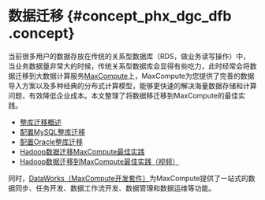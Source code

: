 # 数据迁移 {#concept_phx_dgc_dfb .concept}

当前很多用户的数据存放在传统的关系型数据库（RDS，做业务读写操作）中，当业务数据量非常大的时候，传统关系型数据库会显得有些吃力，此时经常会将数据迁移到大数据计算服务[MaxCompute](http://MaxCompute)上，MaxCompute为您提供了完善的数据导入方案以及多种经典的分布式计算模型，能够更快速的解决海量数据存储和计算问题，有效降低企业成本。本文整理了将数据移迁移到MaxCompute的最佳实践。

-   [整库迁移概述](https://help.aliyun.com/document_detail/72980.html)
-   [配置MySQL整库迁移](https://help.aliyun.com/document_detail/72981.html)
-   [配置Oracle整库迁移](https://help.aliyun.com/document_detail/72982.html)
-   [Hadoop数据迁移MaxCompute最佳实践](../../../../cn.zh-CN/最佳实践/Hadoop数据迁移MaxCompute最佳实践.md#)
-   [Hadoop数据迁移到MaxCompute最佳实践（视频）](https://help.aliyun.com/video_detail/88429.html)

同时，[DataWorks（MaxCompute开发套件）](https://help.aliyun.com/product/72772.html)为MaxCompute提供了一站式的数据同步、任务开发、数据工作流开发、数据管理和数据运维等功能。

